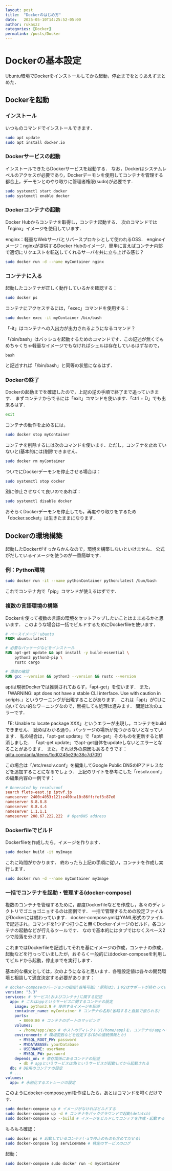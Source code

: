 ```yaml
---
layout: post
title:  "Dockerのはじめ方"
date:   2025-05-10T14:25:52-05:00
author: rukaszz
categories: [Docker]
permalink: /posts/Docker
---
```


# Dockerの基本設定

Ubuntu環境でDockerをインストールしてから起動，停止までをとりあえずまとめた．

## Dockerを起動

### インストール

いつものコマンドでインストールできます．

```Bash
sudo apt update
sudo apt install docker.io
```

### Dockerサービスの起動

インストールできたらDockerサービスを起動する．
なお，Dockerはシステムレベルのアクセスが必要であり，Dockerデーモンを使用してコンテナを管理する都合上，デーモンとのやり取りに管理者権限(sudo)が必要です．

```Bash
sudo systemctl start docker
sudo systemctl enable docker
```

### Dockerコンテナの起動

Docker Hubからコンテナを取得し，コンテナ起動する．
次のコマンドでは「nginx」イメージを使用しています．

※nginx：軽量なWebサーバとリバースプロキシとして使われるOSS．
※nginxイメージ：nginxが提供するDocker Hubのイメージ．簡単に言えばコンテナ内部で適切にリクエストを転送してくれるサーバを共に立ち上げる感じ？

```Bash
sudo docker run -d --name myContainer nginx
```

### コンテナに入る

起動したコンテナが正しく動作しているかを確認する：

```Bash
sudo docker ps
```

コンテナにアクセスするには，「exec」コマンドを使用する：

```Bash
sudo docker exec -it myContainer /bin/bash
```

「-it」はコンテナへの入出力が出力されるようになるコマンド？

「/bin/bash」はバッシュを起動するためのコマンドです．この記述が無くてもめちゃくちゃ軽量なイメージでもなければシェルは存在しているはずなので，

```Shell
bash
```

と記述すれば「/bin/bash」と同等の状態になるはず．

### Dockerの終了

Dockerの起動までを確認したので，上記の逆の手順で終了まで追っていきます．
まずコンテナからでるには「exit」コマンドを使います．「ctrl + D」でも出来るはず．

```Bash
exit
```

コンテナの動作を止めるには，

```Bash
sudo docker stop myContainer
```

コンテナを削除するには次のコマンドを使います．ただし，コンテナを止めていないと(基本的には)削除できません．

```Bash
sudo docker rm myContainer
```

ついでにDockerデーモンを停止させる場合は：

```Bash
sudo systemctl stop docker
```

別に停止させなくて良いのであれば：

```Bash
sudo systemctl disable docker
```

おそらくDockerデーモンを停止しても，再度やり取りをするため「docker.socket」は生きたままになります．

## Dockerの環境構築

起動したDockerがすっからかんなので，環境を構築しないといけません．
公式がだしているイメージを使うのが一番簡単です．

### 例：Python環境

```Bash
sudo docker run -it --name pythonContainer python:latest /bun/bash
```

これでコンテナ内で「pip」コマンドが使えるはずです．

### 複数の言語環境の構築

Dockerを使って複数の言語の環境をセットアップしたいことはままあるかと思います．
このような場合は一括でビルドするためにDockerfileを使います．

```Dockerfile
# ベースイメージ：ubuntu
FROM ubuntu:latest

# 必要なパッケージなどをインストール
RUN apt-get update && apt install -y build-essential \
    python3 python3-pip \
    rustc cargo

# 環境の確認
RUN gcc --version && python3 --version && rustc --version
```

aptは現状Dockerでは推奨されておらず，「apt-get」を使います．
また，「WARNING: apt does not have a stable CLI interface. Use with caution in scripts.」というワーニングが出現することがあります．
これは「apt」がCLIに向いてない的なワーニングなので，無視しても処理は進みます．
問題は次のエラーです．

「E: Unable to locate package XXX」というエラーが出現し，コンテナをbuildできません．
読めばわかる通り，パッケージの場所が見つからないとなっています．
私の場合は，「apt-get update」で「apt-get」そのものを更新すると解消しました．
「apt-get update」でapt-get自体をupdateしないとエラーとなることがあります．
また，それ以外の原因もあるそうです：[qiita.com/arila/items/1cd0245e29c38c7d7091](https://qiita.com/arila/items/1cd0245e29c38c7d7091)

この場合は「/etc/resolv.conf」を編集してGoogle Public DNSのIPアドレスなどを追加することになるでしょう．
上記のサイトを参考にした「resolv.conf」の編集内容の一例です：

```conf
# Generated by resolvconf
search flets-east.jp iptvf.jp
nameserver 2400:4053:121:e400:a10:86ff:fef3:87e0
nameserver 8.8.8.8
nameserver 8.8.4.4
nameserver 1.1.1.1
nameserver 208.67.222.222  # OpenDNS address
```

### Dockerfileでビルド

Dockerfileを作成したら，イメージを作ります．

```Bash
sudo docker build -it myImage
```

これに時間がかかります．
終わったら上記の手順に従い，コンテナを作成し実行します．

```Bash
sudo docker run -d --name myContainer myImage
```

### 一括でコンテナを起動・管理する(docker-compose)

複数のコンテナを管理するために，都度Dockerfileなどを作成し，各々のディレクトリでゴニョゴニョするのは面倒です．
一括で管理するための設定ファイルがDockerには備わっています．
docker-compose.ymlはYAML形式のファイルで記述され，コマンドを1つずつ打つこと無くDockerイメージのビルド，各コンテナの起動などが行えるツールです．
なので基本的にはタブではなくスペース2つで段落を分けます．

これまではDockerfileを記述してそれを基にイメージの作成，コンテナの作成，起動などを行っっていましたが，おそらく一般的にはdocker-composeを利用してビルドから起動，停止までを実行します．

基本的な構文としては，次のようになると思います．各種設定値は各々の開発環境と相談して適宜決定する必要があります：

```YAML
# docker-composeのバージョンの指定(省略可能)：原則は3，1や2はサポートが終わっている古いもの
version: "3.3"  
services: # サービス(およびコンテナ)に関する記述
  app: # これはappというサービスに関するコンテナの設定
    image: python3.9 # 使用するイメージを記述
    container_name: myContainer # コンテナの名称(省略すると自動で振られる)
    ports: 
      - 8000:80 # コンテナのポートのマッピング
    volumes: 
      - /home/app:/app # ホストのディレクトリ(/home/app)を，コンテナの/appへマウントする
    environment: # 環境変数などを設定する(DBの接続情報とか)
      - MYSQL_ROOT_PW: password
      - MYDATABASE: yourDatabase
      - USERNAME: userName
      - MYSQL_PW: password
    depends_on: # 依存関係にあるコンテナの記述
      - db # appというサービスはdbというサービスが起動してから起動される
  db: # DB用のコンテナの設定
  # ...
volumes: 
  app: # 永続化するストレージの設定
```

このようにdocker-compose.ymlを作成したら，あとはコマンドを叩くだけです．

```Bash
sudo docker-compose up # イメージがなければビルドする
sudo docker-compose up -d # コンテナをバックグラウンドで起動(detatch)
sudo docker-compose up --build # イメージをビルドしてコンテナを作成・起動する
```

もろもろ確認：

```Bash
sudo docker ps # 起動しているコンテナ(-aで停止のものも含めてだせる)
sudo docker-conpose log serviceName # 特定のサービスのログ
```

起動：

```Bash
sudo docker-compose sudo docker run -d myContainer
```





